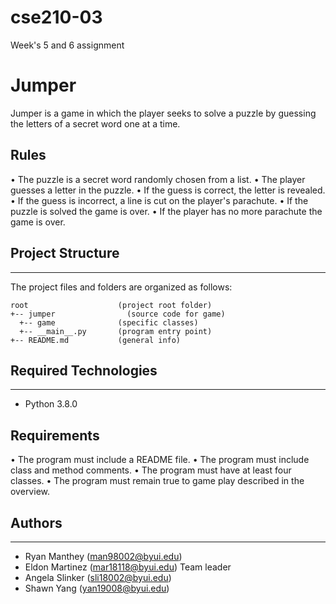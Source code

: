 # cse210-03
Week's 5 and 6 assignment
# Jumper
Jumper is a game in which the player seeks to solve a puzzle by guessing the letters of a secret word one at a time.

## Rules
• The puzzle is a secret word randomly chosen from a list.
• The player guesses a letter in the puzzle.
• If the guess is correct, the letter is revealed.
• If the guess is incorrect, a line is cut on the player's parachute.
• If the puzzle is solved the game is over.
• If the player has no more parachute the game is over.

## Project Structure
---
The project files and folders are organized as follows:
```
root                    (project root folder)
+-- jumper                (source code for game)
  +-- game              (specific classes)
  +-- __main__.py       (program entry point)
+-- README.md           (general info)
```

## Required Technologies
---
* Python 3.8.0

## Requirements
• The program must include a README file.
• The program must include class and method comments.
• The program must have at least four classes.
• The program must remain true to game play described in the overview.

## Authors
---
* Ryan Manthey (man98002@byui.edu)
* Eldon Martinez (mar18118@byui.edu) Team leader
* Angela Slinker (sli18002@byui.edu)
* Shawn Yang (yan19008@byui.edu)
